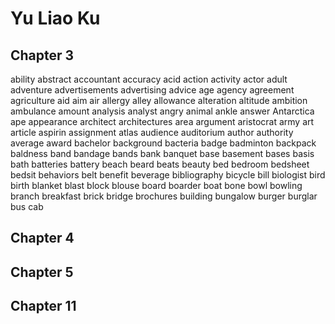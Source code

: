 # Yu Liao Ku

## Chapter 3

ability
abstract
accountant
accuracy
acid
action
activity
actor
adult
adventure
advertisements
advertising
advice
age
agency
agreement
agriculture
aid
aim
air
allergy
alley
allowance
alteration
altitude
ambition
ambulance
amount
analysis
analyst
angry
animal
ankle
answer
Antarctica
ape
appearance
architect
architectures
area
argument
aristocrat
army
art
article
aspirin
assignment
atlas
audience
auditorium
author
authority
average
award
bachelor
background
bacteria
badge
badminton
backpack
baldness
band
bandage
bands
bank
banquet
base
basement
bases
basis
bath
batteries
battery
beach
beard
beats
beauty
bed
bedroom
bedsheet
bedsit
behaviors
belt
benefit
beverage
bibliography
bicycle
bill
biologist
bird
birth
blanket
blast
block
blouse
board
boarder
boat
bone
bowl
bowling
branch
breakfast
brick
bridge
brochures
building
bungalow
burger
burglar
bus
cab


## Chapter 4



## Chapter 5


## Chapter 11